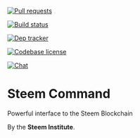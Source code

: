 [![Pull requests](https://img.shields.io/badge/PRs-Welcome-brightgreen.svg)](https://github.com/steem-command/www/pulls)
[![Build status](https://travis-ci.org/steem-command/www.svg?branch=master)](https://travis-ci.org/steem-command/www)
[![Dep tracker](https://david-dm.org/steem-command/www.svg)](https://david-dm.org/steem-command/www)
[![Codebase license](https://img.shields.io/badge/License-MIT-blue.svg)](https://github.com/steem-command/www/blob/master/LICENSE)
[![Chat](https://img.shields.io/badge/Chat-Discord-ff69b4.svg)](https://https://discord.gg/xeSnGc8)

# Steem Command

Powerful interface to the Steem Blockchain

By the **Steem Institute**.

